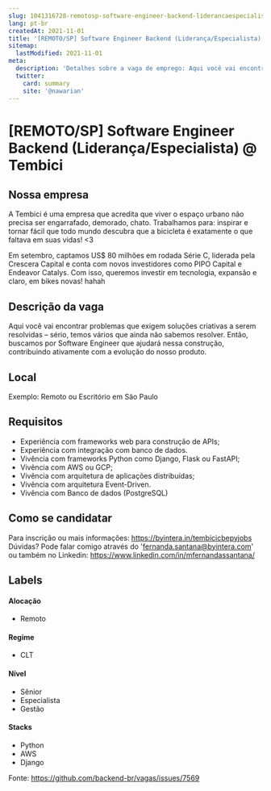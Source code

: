 ```yaml
---
slug: 1041316728-remotosp-software-engineer-backend-liderancaespecialista-at-tembici
lang: pt-br
createdAt: 2021-11-01
title: '[REMOTO/SP] Software Engineer Backend (Liderança/Especialista) @ Tembici - Vaga de Emprego'
sitemap:
  lastModified: 2021-11-01
meta:
  description: 'Detalhes sobre a vaga de emprego: Aqui você vai encontrar problemas que exigem soluções criativas a serem resolvidas – sério, temos vários que ainda não sabemos resolver. Então, buscamos por Software Engineer que ajudará nessa construção, contribuindo ativamente com a evolução do nosso produto.'
  twitter:
    card: summary
    site: '@nawarian'
---
```


# [REMOTO/SP] Software Engineer Backend (Liderança/Especialista) @ Tembici

## Nossa empresa

A Tembici é uma empresa que acredita que viver o espaço urbano não precisa ser engarrafado, demorado, chato. Trabalhamos para: inspirar e tornar fácil que todo mundo descubra que a bicicleta é exatamente o que faltava em suas vidas! <3

Em setembro, captamos US$ 80 milhões em rodada Série C, liderada pela Crescera Capital e conta com novos investidores como PIPO Capital e Endeavor Catalys. Com isso, queremos investir em tecnologia, expansão e claro, em bikes novas! hahah

## Descrição da vaga

Aqui você vai encontrar problemas que exigem soluções criativas a serem resolvidas – sério, temos vários que ainda não sabemos resolver. Então, buscamos por Software Engineer que ajudará nessa construção, contribuindo ativamente com a evolução do nosso produto.

## Local

Exemplo: Remoto ou Escritório em São Paulo

## Requisitos

- Experiência com frameworks web para construção de APIs;
- Experiência com integração com banco de dados.
- Vivência com frameworks Python como Django, Flask ou FastAPI;
- Vivência com AWS ou GCP;
- Vivência com arquitetura de aplicações distribuídas;
- Vivência com arquitetura Event-Driven.
- Vivência com Banco de dados (PostgreSQL)

## Como se candidatar

Para inscrição ou mais informações: https://byintera.in/tembicicbepyjobs
Dúvidas? Pode falar comigo através do 'fernanda.santana@byintera.com' ou também no Linkedin: https://www.linkedin.com/in/mfernandassantana/


## Labels

#### Alocação
- Remoto

#### Regime
- CLT


#### Nível
- Sênior
- Especialista
- Gestão

#### Stacks
- Python
- AWS
- Django

Fonte: https://github.com/backend-br/vagas/issues/7569